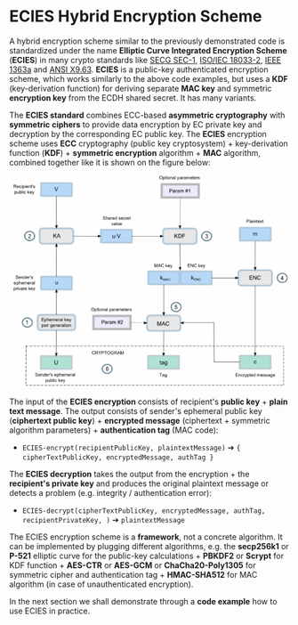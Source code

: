 # ECIES Hybrid Encryption Scheme

A hybrid encryption scheme similar to the previously demonstrated code is standardized under the name **Elliptic Curve Integrated Encryption Scheme** (**ECIES**) in many crypto standards like [SECG SEC-1](http://www.secg.org/sec1-v2.pdf), [ISO/IEC 18033-2](https://www.shoup.net/iso/std4.pdf), [IEEE 1363a](http://grouper.ieee.org/groups/1722/contributions/2012/1722a-butterworth-ieee1363.pdf) and [ANSI X9.63](ftp://ftp.iks-jena.de/mitarb/lutz/standards/ansi/X9/x963-7-5-98.pdf). **ECIES** is a public-key authenticated encryption scheme, which works similarly to the above code examples, but uses a **KDF** (key-derivation function) for deriving separate **MAC key** and symmetric **encryption key** from the ECDH shared secret. It has many variants.

The **ECIES standard** combines ECC-based **asymmetric cryptography** with **symmetric ciphers** to provide data encryption by EC private key and decryption by the corresponding EC public key. The **ECIES** encryption scheme uses **ECC** cryptography (public key cryptosystem) + key-derivation function (**KDF**) + **symmetric encryption** algorithm + **MAC** algorithm, combined together like it is shown on the figure below:

![](../.gitbook/assets/ecies.png)

The input of the **ECIES encryption** consists of recipient's **public key** + **plain text message**. The output consists of sender's ephemeral public key (**ciphertext public key**) + **encrypted message** (ciphertext + symmetric algorithm parameters) + **authentication tag** (MAC code):

* `ECIES-encrypt(recipientPublicKey, plaintextMessage)` ➔ `{ cipherTextPublicKey, encryptedMessage, authTag }`

The **ECIES decryption** takes the output from the encryption + the **recipient's private key** and produces the original plaintext message or detects a problem (e.g. integrity / authentication error):

* `ECIES-decrypt(cipherTextPublicKey, encryptedMessage, authTag, recipientPrivateKey, )` ➔ `plaintextMessage`

The ECIES encryption scheme is a **framework**, not a concrete algorithm. It can be implemented by plugging different algorithms, e.g. the **secp256k1** or **P-521** elliptic curve for the public-key calculations + **PBKDF2** or **Scrypt** for KDF function + **AES-CTR** or **AES-GCM** or **ChaCha20-Poly1305** for symmetric cipher and authentication tag + **HMAC-SHA512** for MAC algorithm (in case of unauthenticated encryption).

In the next section we shall demonstrate through a **code example** how to use ECIES in practice.

